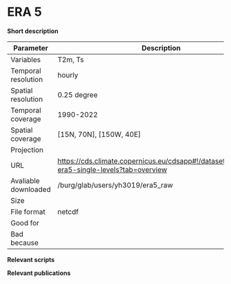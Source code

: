 
# ERA 5

**Short description**



| Parameter     | Description |
| ---      | ---       |
| Variables            |    T2m, Ts      |
| Temporal resolution  |    hourly      |
| Spatial resolution   |    0.25 degree |
| Temporal coverage    |    1990-2022  |
| Spatial coverage     |    [15N, 70N], [150W, 40E]                 |
| Projection           |                     |
| URL                  |    https://cds.climate.copernicus.eu/cdsapp#!/dataset/reanalysis-era5-single-levels?tab=overview|
| Avaliable downloaded |    /burg/glab/users/yh3019/era5_raw  |
| Size                 |                     |
| File format          |    netcdf                 |
| Good for             |                     |
| Bad because          |                     |



**Relevant scripts**




**Relevant publications**



